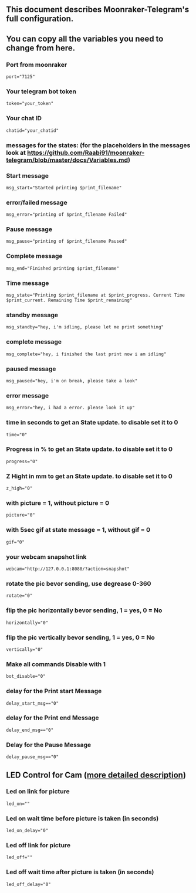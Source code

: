 ## This document describes Moonraker-Telegram's full configuration.

## You can copy all the variables you need to change from here.

### Port from moonraker

```
port="7125"
```

### Your telegram bot token

```
token="your_token"
```

### Your chat ID

```
chatid="your_chatid"
```

### messages for the states: (for the placeholders in the messages look at https://github.com/Raabi91/moonraker-telegram/blob/master/docs/Variables.md)

### Start message

```
msg_start="Started printing $print_filename"
```

### error/failed message

```
msg_error="printing of $print_filename Failed"
```

### Pause message

```
msg_pause="printing of $print_filename Paused"
```

### Complete message

```
msg_end="Finished printing $print_filename"
```

### Time message

```
msg_state="Printing $print_filename at $print_progress. Current Time $print_current. Remaining Time $print_remaining"
```

### standby message

```
msg_standby="hey, i'm idling, please let me print something"
```

### complete message

```
msg_complete="hey, i finished the last print now i am idling"
```

### paused message

```
msg_paused="hey, i'm on break, please take a look"
```

### error message

```
msg_error="hey, i had a error. please look it up"
```

### time in seconds to get an State update. to disable set it to 0

```
time="0"
```

### Progress in % to get an State update. to disable set it to 0

```
progress="0"
```

### Z Hight in mm to get an State update. to disable set it to 0

```
z_high="0"
```

### with picture = 1, without picture = 0

```
picture="0"
```

### with 5sec gif at state message = 1, without gif = 0

```
gif="0"
```

### your webcam snapshot link

```
webcam="http://127.0.0.1:8080/?action=snapshot"
```

### rotate the pic bevor sending, use degrease 0-360

```
rotate="0"
```

### flip the pic horizontally bevor sending, 1 = yes, 0 = No

```
horizontally="0"
```

### flip the pic vertically bevor sending, 1 = yes, 0 = No

```
vertically="0"
```

### Make all commands Disable with 1

```
bot_disable="0"
```

### delay for the Print start Message

```
delay_start_msg=="0"
```

### delay for the Print end Message

```
delay_end_msg=="0"
```

### Delay for the Pause Message

```
delay_pause_msg=="0"
```

## LED Control for Cam ([more detailed description](https://github.com/Raabi91/moonraker-telegram/blob/master/docs/FAQ.md#How-to-use-automatic-led-for-cam))

### Led on link for picture

```
led_on=""
```

### Led on wait time before picture is taken (in seconds)

```
led_on_delay="0"
```

### Led off link for picture

```
led_off=""
```

### Led off wait time after picture is taken (in seconds)

```
led_off_delay="0"
```
